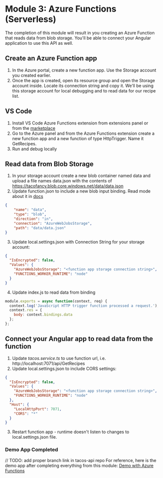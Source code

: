 
# Module 3: Azure Functions (Serverless)
The completion of this module will result in you creating an Azure Function that reads data from blob storage. You'll be able to connect your Angular application to use this API as well.

## Create an Azure Function app

1. In the Azure portal, create a new function app. Use the Storage account you created earlier.
1. Once the app is created, open its resource group and open the Storage account inside. Locate its connection string and copy it. We'll be using this storage account for local debugging and to read data for our recipe list.

## VS Code 

1. Install VS Code Azure Functions extension from extensions panel or from the [marketplace]( https://marketplace.visualstudio.com/items/?WT.mc_id=workshop-github-js-team&itemName=ms-azuretools.vscode-azurefunctions)
2. Go to the Azure panel and from the Azure Functions extension create a new function app and a new function of type HttpTrigger. Name it GetRecipes. 
3. Run and debug locally 

## Read data from Blob Storage

1. In your storage account create a new blob container named data and upload a file names data.json with the contents of https://tacofancy.blob.core.windows.net/data/data.json 
2. Update function.json to include a new blob input binding. Read mode about it in [docs](https://docs.microsoft.com/en-us/azure/azure-functions/functions-bindings-storage-blob/?WT.mc_id=workshop-github-js-team) 

```json
{
    "name": "data",
    "type": "blob",
    "direction": "in",
    "connection": "AzureWebJobsStorage",
    "path": "data/data.json"
}
```
3. Update local.settings.json with Connection String for your storage account:

```json
{
  "IsEncrypted": false,
  "Values": {
    "AzureWebJobsStorage": "<function app storage connection string>",
    "FUNCTIONS_WORKER_RUNTIME": "node"
  }
}
```
4. Update index.js to read data from binding
```javascript
module.exports = async function(context, req) {
  context.log('JavaScript HTTP trigger function processed a request.');
  context.res = {
    body: context.bindings.data
  };
};
```

## Connect your Angular app to read data from the function 

1. Update *tacos.service.ts* to use function url, i.e. http://localhost:7071/api/GetRecipes 
2. Update local.settings.json to include CORS settings:
```json
{
  "IsEncrypted": false,
  "Values": {
    "AzureWebJobsStorage": "<function app storage connection string>",
    "FUNCTIONS_WORKER_RUNTIME": "node"
  },
  "Host": {
    "LocalHttpPort": 7071,
    "CORS": "*"
  }
}
```
3. Restart function app - runtime doesn't listen to changes to local.settings.json file.

### Demo App Completed
// TODO: add proper branch link in tacos-api repo
For reference, here is the demo app after completing everything from this module: [Demo with Azure Functions]()
